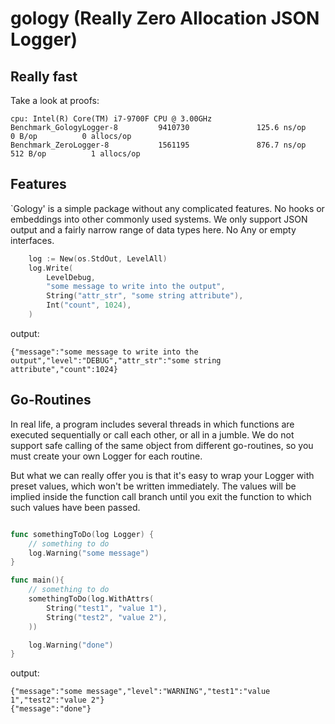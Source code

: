# gology (Really Zero Allocation JSON Logger)

## Really fast

Take a look at proofs:

	cpu: Intel(R) Core(TM) i7-9700F CPU @ 3.00GHz
	Benchmark_GologyLogger-8         9410730               125.6 ns/op             0 B/op          0 allocs/op
	Benchmark_ZeroLogger-8           1561195               876.7 ns/op           512 B/op          1 allocs/op


## Features

`Gology' is a simple package without any complicated features. No hooks or embeddings into other commonly used systems. We only support JSON output and a fairly narrow range of data types here. No Any or empty interfaces.

```go
    log := New(os.StdOut, LevelAll)
    log.Write(
        LevelDebug,
        "some message to write into the output",
        String("attr_str", "some string attribute"),
        Int("count", 1024),
    )
```

output:

    {"message":"some message to write into the output","level":"DEBUG","attr_str":"some string attribute","count":1024}

## Go-Routines

In real life, a program includes several threads in which functions are executed sequentially or call each other, or all in a jumble. We do not support safe calling of the same object from different go-routines, so you must create your own Logger for each routine.

But what we can really offer you is that it's easy to wrap your Logger with preset values, which won't be written immediately. The values will be implied inside the function call branch until you exit the function to which such values have been passed.

```go

func somethingToDo(log Logger) {
    // something to do
    log.Warning("some message")
}

func main(){
    // something to do
    somethingToDo(log.WithAttrs(
        String("test1", "value 1"),
        String("test2", "value 2"),
    ))

    log.Warning("done")
}
```

output:

    {"message":"some message","level":"WARNING","test1":"value 1","test2":"value 2"}
    {"message":"done"}